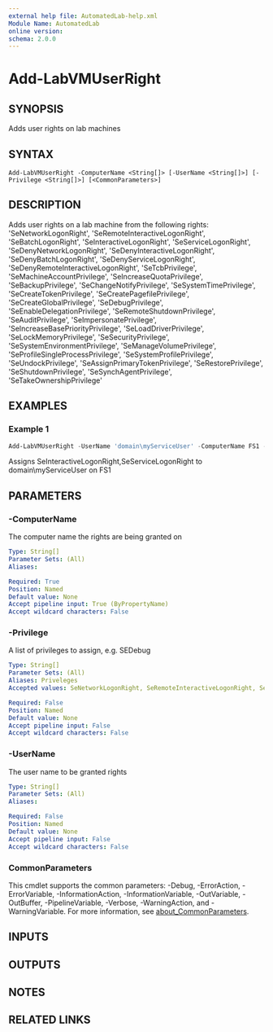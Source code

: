 ```yaml
---
external help file: AutomatedLab-help.xml
Module Name: AutomatedLab
online version:
schema: 2.0.0
---
```


# Add-LabVMUserRight

## SYNOPSIS
Adds user rights on lab machines

## SYNTAX

```
Add-LabVMUserRight -ComputerName <String[]> [-UserName <String[]>] [-Privilege <String[]>] [<CommonParameters>]
```

## DESCRIPTION
Adds user rights on a lab machine from the following rights: 'SeNetworkLogonRight',                  'SeRemoteInteractiveLogonRight',                  'SeBatchLogonRight',                  'SeInteractiveLogonRight',                  'SeServiceLogonRight',                  'SeDenyNetworkLogonRight',                  'SeDenyInteractiveLogonRight',                  'SeDenyBatchLogonRight',                  'SeDenyServiceLogonRight',                  'SeDenyRemoteInteractiveLogonRight',                  'SeTcbPrivilege',                  'SeMachineAccountPrivilege',                  'SeIncreaseQuotaPrivilege',                  'SeBackupPrivilege',                  'SeChangeNotifyPrivilege',                  'SeSystemTimePrivilege',                  'SeCreateTokenPrivilege',                  'SeCreatePagefilePrivilege',                  'SeCreateGlobalPrivilege',                  'SeDebugPrivilege',                  'SeEnableDelegationPrivilege',                  'SeRemoteShutdownPrivilege',                  'SeAuditPrivilege',                  'SeImpersonatePrivilege',                  'SeIncreaseBasePriorityPrivilege',                  'SeLoadDriverPrivilege',                  'SeLockMemoryPrivilege',                  'SeSecurityPrivilege',                  'SeSystemEnvironmentPrivilege',                  'SeManageVolumePrivilege',                  'SeProfileSingleProcessPrivilege',                  'SeSystemProfilePrivilege',                  'SeUndockPrivilege',                  'SeAssignPrimaryTokenPrivilege',                  'SeRestorePrivilege',                  'SeShutdownPrivilege',                  'SeSynchAgentPrivilege',                  'SeTakeOwnershipPrivilege'

## EXAMPLES

### Example 1
```powershell
Add-LabVMUserRight -UserName 'domain\myServiceUser' -ComputerName FS1 -Priveleges SeInteractiveLogonRight,SeServiceLogonRight
```

Assigns SeInteractiveLogonRight,SeServiceLogonRight to domain\myServiceUser on FS1

## PARAMETERS

### -ComputerName
The computer name the rights are being granted on

```yaml
Type: String[]
Parameter Sets: (All)
Aliases:

Required: True
Position: Named
Default value: None
Accept pipeline input: True (ByPropertyName)
Accept wildcard characters: False
```

### -Privilege
A list of privileges to assign, e.g.
SEDebug

```yaml
Type: String[]
Parameter Sets: (All)
Aliases: Priveleges
Accepted values: SeNetworkLogonRight, SeRemoteInteractiveLogonRight, SeBatchLogonRight, SeInteractiveLogonRight, SeServiceLogonRight, SeDenyNetworkLogonRight, SeDenyInteractiveLogonRight, SeDenyBatchLogonRight, SeDenyServiceLogonRight, SeDenyRemoteInteractiveLogonRight, SeTcbPrivilege, SeMachineAccountPrivilege, SeIncreaseQuotaPrivilege, SeBackupPrivilege, SeChangeNotifyPrivilege, SeSystemTimePrivilege, SeCreateTokenPrivilege, SeCreatePagefilePrivilege, SeCreateGlobalPrivilege, SeDebugPrivilege, SeEnableDelegationPrivilege, SeRemoteShutdownPrivilege, SeAuditPrivilege, SeImpersonatePrivilege, SeIncreaseBasePriorityPrivilege, SeLoadDriverPrivilege, SeLockMemoryPrivilege, SeSecurityPrivilege, SeSystemEnvironmentPrivilege, SeManageVolumePrivilege, SeProfileSingleProcessPrivilege, SeSystemProfilePrivilege, SeUndockPrivilege, SeAssignPrimaryTokenPrivilege, SeRestorePrivilege, SeShutdownPrivilege, SeSynchAgentPrivilege, SeTakeOwnershipPrivilege

Required: False
Position: Named
Default value: None
Accept pipeline input: False
Accept wildcard characters: False
```

### -UserName
The user name to be granted rights

```yaml
Type: String[]
Parameter Sets: (All)
Aliases:

Required: False
Position: Named
Default value: None
Accept pipeline input: False
Accept wildcard characters: False
```

### CommonParameters
This cmdlet supports the common parameters: -Debug, -ErrorAction, -ErrorVariable, -InformationAction, -InformationVariable, -OutVariable, -OutBuffer, -PipelineVariable, -Verbose, -WarningAction, and -WarningVariable. For more information, see [about_CommonParameters](http://go.microsoft.com/fwlink/?LinkID=113216).

## INPUTS

## OUTPUTS

## NOTES

## RELATED LINKS
